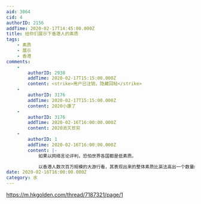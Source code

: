 ```yaml
---
aid: 3064
cid: 4
authorID: 2156
addTime: 2020-02-17T14:45:00.000Z
title: 给你们展示下香港人的素质
tags:
    - 素质
    - 展示
    - 香港
comments:
    -
        authorID: 2938
        addTime: 2020-02-17T15:15:00.000Z
        content: <strike>用户已注销，隐藏回帖</strike>
    -
        authorID: 3176
        addTime: 2020-02-17T15:15:00.000Z
        content: 2020小康了
    -
        authorID: 3176
        addTime: 2020-02-16T16:00:00.000Z
        content: 2020消灭贫穷
    -
        authorID: 1
        addTime: 2020-02-16T16:00:00.000Z
        content: |-
            如果以网络言论评判，恐怕世界各国都是低素质。

            以香港人数次百万规模的大游行看，其表现出来的整体素质比英法高出一个数量级。
date: 2020-02-16T16:00:00.000Z
category: 水
---
```


https://m.hkgolden.com/thread/7187321/page/1
